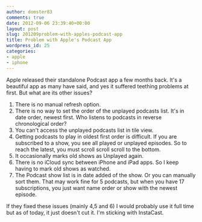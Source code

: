 ```yaml
---
author: domster83
comments: true
date: 2012-09-06 23:39:40+00:00
layout: post
slug: 201209problem-with-apples-podcast-app
title: Problem with Apple's Podcast App
wordpress_id: 25
categories:
- apple
- iphone
---
```


Apple released their standalone Podcast app a few months back. It's a beautiful app as many have said, and yes it suffered teething problems at first. But what are its other issues?
1. There is no manual refresh option.
2. There is no way to set the order of the unplayed podcasts list. It's in date order, newest first. Who listens to podcasts in reverse chronological order?
3. You can't access the unplayed podcasts list in tile view.
4. Getting podcasts to play in oldest first order is difficult. If you are subscribed to a show, you see all played or unplayed episodes. So to reach the latest, you must scroll scroll scroll to the bottom.
5. It occasionally marks old shows as Unplayed again. 
6. There is no iCloud sync between iPhone and iPad apps. So I keep having to mark old shows as watched. 
7. The Podcast show list is in date added of the show. Or you can manually sort them. That may work fine for 5 podcasts, but when you have 17 subscriptions, you just want name order or show with the newest episode. 




If they fixed these issues (mainly 4,5 and 6) I would probably use it full time but as of today, it just doesn't cut it. I'm sticking with InstaCast.
